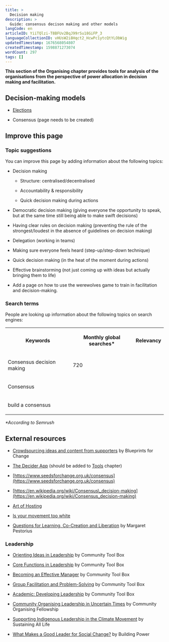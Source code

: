 ```yaml
---
title: >
  Decision making
description: >
  Guide: consensus decison making and other models
langCode: en
articleID: YiiTQlzi-T8BFUv2BqJ99rSu18GiFP_3
languageCollectionID: vHUsW2i8Hqct2_HcwPc1ytcQtYLObWig
updatedTimestamp: 1676568054807
createdTimestamp: 1598871273074
wordCount: 297
tags: []
---
```


**This section of the Organising chapter provides tools for analysis of the organisations from the perspective of power allocation in decision making and facilitation.**

## Decision-making models

-   [Elections](/organising/frameworks/elections)
    
-   Consensus (page needs to be created)
    

## Improve this page

### Topic suggestions

You can improve this page by adding information about the following topics:

-   Decision making  
    
    -   Structure: centralised/decentralised
        
    -   Accountability & responsibility
        
    -   Quick decision making during actions
        
-   Democratic decision making (giving everyone the opportunity to speak, but at the same time still being able to make swift decisions)
    
-   Having clear rules on decision making (preventing the rule of the strongest/loudest in the absence of guidelines on decision making)
    
-   Delegation (working in teams)
    
-   Making sure everyone feels heard (step-up/step-down technique)
    
-   Quick decision making (in the heat of the moment during actions)
    
-   Effective brainstorming (not just coming up with ideas but actually bringing them to life)
    
-   Add a page on how to use the werewolves game to train in facilitation and decision-making.
    

### S**earch terms**

People are looking up information about the following topics on search engines:

<table><tbody><tr><th><p>Keywords</p></th><th><p>Monthly global searches*</p></th><th><p>Relevancy</p></th></tr><tr><td><p>Consensus decision making</p></td><td><p>720</p></td><td><p></p></td></tr><tr><td><p>Consensus</p></td><td><p></p></td><td><p></p></td></tr><tr><td><p>build a consensus</p></td><td><p></p></td><td><p></p></td></tr></tbody></table>

_\*According to Semrush_

## **External resources**

-   [Crowdsourcing ideas and content from supporters](https://blueprintsfc.org/guide/crowdsourcing-ideas-and-content-from-supporters/) by Blueprints for Change
    
-   [The Decider App](https://thedecider.app/) (should be added to [Tools](/tools) chapter)
    
-   [https://www.seedsforchange.org.uk/consensus](https://www.seedsforchange.org.uk/consensus)
    
-   [https://en.wikipedia.org/wiki/Consensus\_decision-making](https://en.wikipedia.org/wiki/Consensus_decision-making)
    
-   [Art of Hosting](/organising/decisions-and-power/art_of_hosting)
    
-   [Is your movement too white](/organising/decisions-and-power/poc_inclusion)
    
-   [Questions for Learning, Co-Creation and Liberation](https://commonslibrary.org/questioning-for-learning-co-creation-and-liberation/) by Margaret Pestorius
    

### **Leadership**

-   [Orienting Ideas in Leadership](https://ctb.ku.edu/en/table-of-contents/leadership/leadership-ideas) by Community Tool Box
    
-   [Core Functions in Leadership](https://ctb.ku.edu/en/table-of-contents/leadership/leadership-functions) by Community Tool Box
    
-   [Becoming an Effective Manager](https://ctb.ku.edu/en/table-of-contents/leadership/effective-manager) by Community Tool Box
    
-   [Group Facilitation and Problem-Solving](https://ctb.ku.edu/en/table-of-contents/leadership/group-facilitation) by Community Tool Box
    
-   [Academic: Developing Leadership](https://ctb.ku.edu/en/best-change-processes/developing-leadership/overview) by Community Tool Box
    
-   [Community Organising Leadership in Uncertain Times](https://commonslibrary.org/community-organising-leadership-in-uncertain-times/) by Community Organising Fellowship
    
-   [Supporting Indigenous Leadership in the Climate Movement](https://commonslibrary.org/supporting-indigenous-leadership-in-the-climate-movement/) by Sustaining All Life
    
-   [What Makes a Good Leader for Social Change?](https://commonslibrary.org/what-makes-a-good-leader-for-social-change/) by Building Power